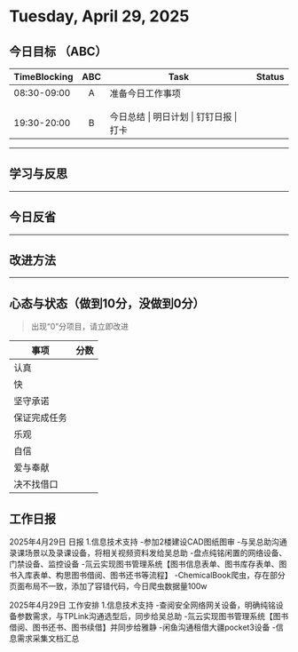 # Tuesday, April 29, 2025

## 今日目标 （ABC）

| TimeBlocking |  ABC  | Task                                     | Status |
| ------------ | :---: | ---------------------------------------- | ------ |
| 08:30-09:00  |   A   | 准备今日工作事项                         |        |
|              |       |                                          |        |
|              |       |                                          |        |
| 19:30-20:00  |   B   | 今日总结 \| 明日计划 \| 钉钉日报 \| 打卡 |        |

---

## 学习与反思

---

## 今日反省

---

## 改进方法

---

## 心态与状态（做到10分，没做到0分）

> 出现“0”分项目，请立即改进

| 事项         | 分数 |
| ------------ | ---- |
| 认真         |      |
| 快           |      |
| 坚守承诺     |      |
| 保证完成任务 |      |
| 乐观         |      |
| 自信         |      |
| 爱与奉献     |      |
| 决不找借口   |      |

## 工作日报

2025年4月29日 日报
1.信息技术支持
-参加2楼建设CAD图纸图审
-与吴总助沟通录课场景以及录课设备，将相关视频资料发给吴总助
-盘点纯铭闲置的网络设备、门禁设备、监控设备
-氚云实现图书管理系统【图书信息表单、图书库存表单、图书入库表单、构思图书借阅、图书还书等流程】
-ChemicalBook爬虫，存在部分页面布局不一致，添加了容错代码，今日爬虫数据量100w

2025年4月29日 工作安排
1.信息技术支持
-查阅安全网络网关设备，明确纯铭设备参数需求，与TPLink沟通选型后，同步给吴总助
-氚云实现图书管理系统【图书借阅、图书还书、图书续借】并同步给雅静
-闲鱼沟通租借大疆pocket3设备
-信息需求采集文档汇总
